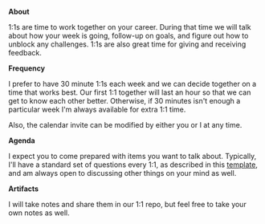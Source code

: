 **About**

1:1s are time to work together on your career. During that time we will talk about how your week is going, follow-up on goals, and figure out how to unblock any challenges. 1:1s are also great time for giving and receiving feedback.

**Frequency**

I prefer to have 30 minute 1:1s each week and we can decide together on a time that works best. Our first 1:1 together will last an hour so that we can get to know each other better. Otherwise, if 30 minutes isn't enough a particular week I'm always available for extra 1:1 time.

Also, the calendar invite can be modified by either you or I at any time.

**Agenda**

I expect you to come prepared with items you want to talk about. Typically, I'll have a standard set of questions every 1:1, as described in this [template](https://github.com/meaghanlewis/manager-guide/blob/master/1-1s/1-1-template.md), and am always open to discussing other things on your mind as well. 

**Artifacts**

I will take notes and share them in our 1:1 repo, but feel free to take your own notes as well.
